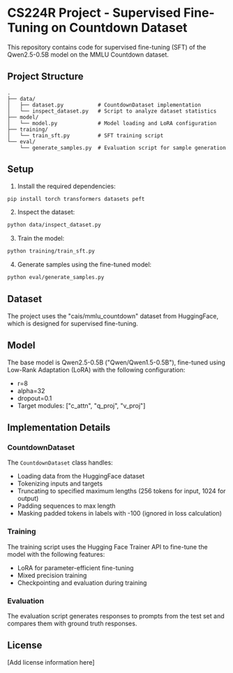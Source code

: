 # CS224R Project - Supervised Fine-Tuning on Countdown Dataset

This repository contains code for supervised fine-tuning (SFT) of the Qwen2.5-0.5B model on the MMLU Countdown dataset.

## Project Structure

```
.
├── data/
│   ├── dataset.py           # CountdownDataset implementation
│   └── inspect_dataset.py   # Script to analyze dataset statistics
├── model/
│   └── model.py             # Model loading and LoRA configuration
├── training/
│   └── train_sft.py         # SFT training script
└── eval/
    └── generate_samples.py  # Evaluation script for sample generation
```

## Setup

1. Install the required dependencies:

```bash
pip install torch transformers datasets peft
```

2. Inspect the dataset:

```bash
python data/inspect_dataset.py
```

3. Train the model:

```bash
python training/train_sft.py
```

4. Generate samples using the fine-tuned model:

```bash
python eval/generate_samples.py
```

## Dataset

The project uses the "cais/mmlu_countdown" dataset from HuggingFace, which is designed for supervised fine-tuning.

## Model

The base model is Qwen2.5-0.5B ("Qwen/Qwen1.5-0.5B"), fine-tuned using Low-Rank Adaptation (LoRA) with the following configuration:
- r=8
- alpha=32
- dropout=0.1
- Target modules: ["c_attn", "q_proj", "v_proj"]

## Implementation Details

### CountdownDataset

The `CountdownDataset` class handles:
- Loading data from the HuggingFace dataset
- Tokenizing inputs and targets
- Truncating to specified maximum lengths (256 tokens for input, 1024 for output)
- Padding sequences to max length
- Masking padded tokens in labels with -100 (ignored in loss calculation)

### Training

The training script uses the Hugging Face Trainer API to fine-tune the model with the following features:
- LoRA for parameter-efficient fine-tuning
- Mixed precision training
- Checkpointing and evaluation during training

### Evaluation

The evaluation script generates responses to prompts from the test set and compares them with ground truth responses.

## License

[Add license information here] 